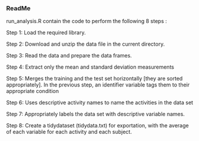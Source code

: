 ### ReadMe 
run_analysis.R contain the code to perform the following 8 steps : 

Step 1: Load the required library. 

Step 2: Download and unzip the data file in the current directory. 

Step 3: Read the data and prepare the data frames.

Step 4: Extract only the mean and standard deviation measurements

Step 5: Merges the training and the test set horizontally [they are sorted appropriately]. In the previous step, an identifier variable tags them to their appropriate condition 

Step 6: Uses descriptive activity names to name the activities in the data set

Step 7: Appropriately labels the data set with descriptive variable names. 

Step 8: Create a tidydataset (tidydata.txt) for exportation, with the average of each variable for each activity and each subject.
